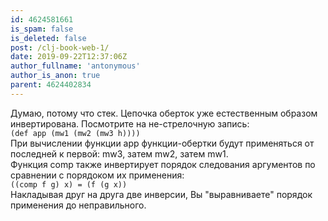 ```yaml
---
id: 4624581661
is_spam: false
is_deleted: false
post: /clj-book-web-1/
date: 2019-09-22T12:37:06Z
author_fullname: 'antonymous'
author_is_anon: true
parent: 4624402834
---
```


<p>Думаю, потому что стек. Цепочка оберток уже естественным образом инвертирована. Посмотрите на не-стрелочную запись:<br><code>(def app (mw1 (mw2 (mw3 h))))</code><br>При вычислении функции app функции-обертки будут применяться от последней к первой: mw3, затем mw2, затем mw1.<br>Функция comp также инвертирует порядок следования аргументов по сравнении с порядоком их применения:<br><code>((comp f g) x) = (f (g x))</code><br>Накладывая друг на друга две инверсии, Вы "выравниваете" порядок применения до неправильного.</p>
